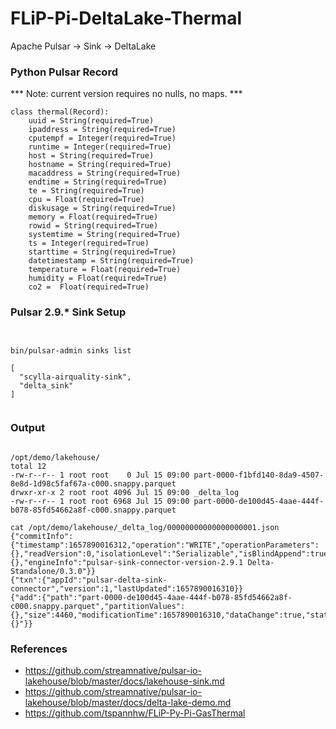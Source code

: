 # FLiP-Pi-DeltaLake-Thermal

Apache Pulsar -> Sink -> DeltaLake 


### Python Pulsar Record

*** Note:   current version requires no nulls, no maps. ***

````
class thermal(Record):
    uuid = String(required=True)
    ipaddress = String(required=True)
    cputempf = Integer(required=True)
    runtime = Integer(required=True)
    host = String(required=True)
    hostname = String(required=True)
    macaddress = String(required=True)
    endtime = String(required=True)
    te = String(required=True)
    cpu = Float(required=True)
    diskusage = String(required=True)
    memory = Float(required=True)
    rowid = String(required=True)
    systemtime = String(required=True)
    ts = Integer(required=True)
    starttime = String(required=True)
    datetimestamp = String(required=True)
    temperature = Float(required=True)
    humidity = Float(required=True)
    co2 =  Float(required=True)

````

### Pulsar 2.9.* Sink Setup

````


bin/pulsar-admin sinks list

[
  "scylla-airquality-sink",
  "delta_sink"
]


````

### Output

````

/opt/demo/lakehouse/
total 12
-rw-r--r-- 1 root root    0 Jul 15 09:00 part-0000-f1bfd140-8da9-4507-8e8d-1d98c5faf67a-c000.snappy.parquet
drwxr-xr-x 2 root root 4096 Jul 15 09:00 _delta_log
-rw-r--r-- 1 root root 6968 Jul 15 09:00 part-0000-de100d45-4aae-444f-b078-85fd54662a8f-c000.snappy.parquet

cat /opt/demo/lakehouse/_delta_log/00000000000000000001.json
{"commitInfo":{"timestamp":1657890016312,"operation":"WRITE","operationParameters":{},"readVersion":0,"isolationLevel":"Serializable","isBlindAppend":true,"operationMetrics":{},"engineInfo":"pulsar-sink-connector-version-2.9.1 Delta-Standalone/0.3.0"}}
{"txn":{"appId":"pulsar-delta-sink-connector","version":1,"lastUpdated":1657890016310}}
{"add":{"path":"part-0000-de100d45-4aae-444f-b078-85fd54662a8f-c000.snappy.parquet","partitionValues":{},"size":4460,"modificationTime":1657890016310,"dataChange":true,"stats":"{}"}}

````

### References

* https://github.com/streamnative/pulsar-io-lakehouse/blob/master/docs/lakehouse-sink.md
* https://github.com/streamnative/pulsar-io-lakehouse/blob/master/docs/delta-lake-demo.md
* https://github.com/tspannhw/FLiP-Py-Pi-GasThermal
